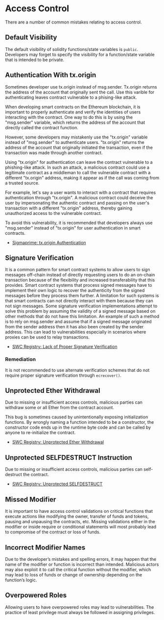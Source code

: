 # Access Control

There are a number of common mistakes relating to access control.

## Default Visibility

The default visibility of solidity functions/state variables is `public`. Developers may forget to specify the visibility for a function/state variable that is intended to be private.

## Authentication With tx.origin

Sometimes developer use tx.origin instead of msg.sender. Tx.origin returns the address of the account that originally sent the call. Use this varible for authenticating leaves contract vulnerable to a phising-like attack.

When developing smart contracts on the Ethereum blockchain, it is important to properly authenticate and verify the identities of users interacting with the contract. One way to do this is by using the "msg.sender" variable, which returns the address of the account that directly called the contract function.

However, some developers may mistakenly use the "tx.origin" variable instead of "msg.sender" to authenticate users. "tx.origin" returns the address of the account that originally initiated the transaction, even if the transaction was made through another contract.

Using "tx.origin" for authentication can leave the contract vulnerable to a phishing-like attack. In such an attack, a malicious contract could use a legitimate contract as a middleman to call the vulnerable contract with a different "tx.origin" address, making it appear as if the call was coming from a trusted source.

For example, let's say a user wants to interact with a contract that requires authentication through "tx.origin". A malicious contract could deceive the user by impersonating the authentic contract and passing on the user's transaction with a different "tx.origin" address, thereby gaining unauthorized access to the vulnerable contract.

To avoid this vulnerability, it is recommended that developers always use "msg.sender" instead of "tx.origin" for user authentication in smart contracts.

- [Sigmaprime: tx.origin Authentication](https://blog.sigmaprime.io/solidity-security.html#tx-origin)

## Signature Verification

It is a common pattern for smart contract systems to allow users to sign messages off-chain instead of directly requesting users to do an on-chain transaction because of the flexibility and increased transferability that this provides. Smart contract systems that process signed messages have to implement their own logic to recover the authenticity from the signed messages before they process them further. A limitation for such systems is that smart contracts can not directly interact with them because they can not sign messages. Some signature verification implementations attempt to solve this problem by assuming the validity of a signed message based on other methods that do not have this limitation. An example of such a method is to rely on msg.sender and assume that if a signed message originated from the sender address then it has also been created by the sender address. This can lead to vulnerabilities especially in scenarios where proxies can be used to relay transactions.

- [SWC Registry: Lack of Proper Signature Verification](https://swcregistry.io/docs/SWC-122)

### Remediation

It is not recommended to use alternate verification schemes that do not require proper signature verification through `ecrecover()`.

## Unprotected Ether Withdrawal

Due to missing or insufficient access controls, malicious parties can withdraw some or all Ether from the contract account.

This bug is sometimes caused by unintentionally exposing initialization functions. By wrongly naming a function intended to be a constructor, the constructor code ends up in the runtime byte code and can be called by anyone to re-initialize the contract.

- [SWC Registry: Unprotected Ether Withdrawal](https://swcregistry.io/docs/SWC-105)

## Unprotected SELFDESTRUCT Instruction

Due to missing or insufficient access controls, malicious parties can self-destruct the contract.

- [SWC Registry: Unprotected SELFDESTRUCT](https://swcregistry.io/docs/SWC-106)

## Missed Modifier

It is important to have access control validations on critical functions that execute actions like modifying the owner, transfer of funds and tokens, pausing and unpausing the contracts, etc. Missing validations either in the modifier or inside require or conditional statements will most probably lead to compromise of the contract or loss of funds.

## Incorrect Modifier Names

Due to the developer’s mistakes and spelling errors, it may happen that the name of the modifier or function is incorrect than intended. Malicious actors may also exploit it to call the critical function without the modifier, which may lead to loss of funds or change of ownership depending on the function’s logic.

## Overpowered Roles

Allowing users to have overpowered roles may lead to vulnerabilities. The practice of least privilege must always be followed in assigning privileges.
